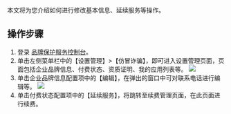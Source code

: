 本文将为您介绍如何进行修改基本信息、延续服务等操作。

## 操作步骤
1. 登录 [品牌保护服务控制台](https://console.cloud.tencent.com/bps)。
2. 单击左侧菜单栏中的【设置管理】>【仿冒诈骗】，即可进入设置管理页面，页面包括企业品牌信息、付费状态、资质证明、我的应用列表等。
![](https://main.qcloudimg.com/raw/326da02cc51058a3b8bf882649ab4dc5.png)
3. 单击企业品牌信息配置项中的【编辑】，在弹出的窗口中可对联系电话进行编辑等。
![](https://main.qcloudimg.com/raw/26664072ad10157271a4d86545033f3d.png)
4. 单击付费状态配置项中的【延续服务】，将跳转至续费管理页面，在此页面进行续费。
